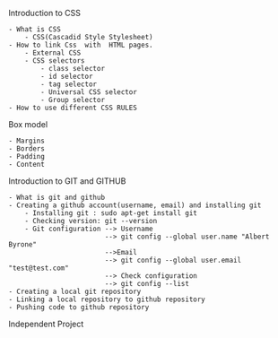 Introduction to CSS

    - What is CSS
        - CSS(Cascadid Style Stylesheet)
    - How to link Css  with  HTML pages.
        - External CSS
        - CSS selectors
            - class selector
            - id selector
            - tag selector
            - Universal CSS selector 
            - Group selector
    - How to use different CSS RULES

Box model

    - Margins
    - Borders
    - Padding
    - Content

Introduction to GIT and GITHUB


    - What is git and github
    - Creating a github account(username, email) and installing git
        - Installing git : sudo apt-get install git
        - Checking version: git --version
        - Git configuration --> Username 
                            --> git config --global user.name "Albert Byrone"
                            -->Email
                            --> git config --global user.email "test@test.com"
                            --> Check configuration
                            --> git config --list
    - Creating a local git repository
    - Linking a local repository to github repository
    - Pushing code to github repository


Independent Project
